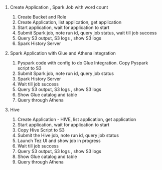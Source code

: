 1.  Create Application , Spark Job with word count
    1. Create Bucket and Role
    2. Create Application, list application, get application
    3. Start application, wait for application to start
    4. Submit Spark job, note run id, query job status, wait till job success
    5. Query S3 output, S3 logs , show S3 logs
    6. Spark History Server


2. Spark Application with Glue and Athena integration
    1. Pyspark code with config to do Glue Integration. Copy Pyspark script to S3
    2. Submit Spark job, note run id, query job status
    3. Spark History Server
    4. Wait till job success
    5. Query S3 output, S3 logs , show S3 logs
    6. Show Glue catalog and table
    7. Query through Athena
3. Hive
    1. Create Application - HIVE, list application, get application
    2. Start application, wait for application to start
    3. Copy Hive Script to S3
    4. Submit the Hive job, note run id, query job status
    5. Launch Tez UI and show job in progress
    6. Wait till job success
    7. Query S3 output, S3 logs , show S3 logs
    8. Show Glue catalog and table
    9. Query through Athena